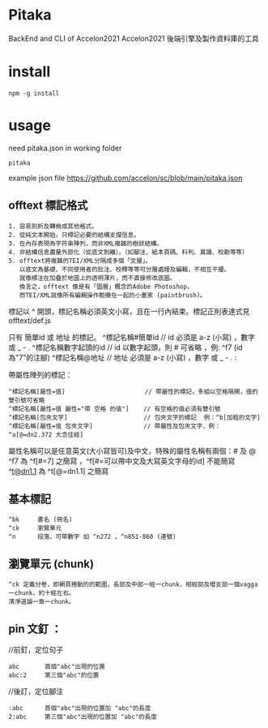 # Pitaka
BackEnd and CLI of Accelon2021
Accelon2021 後端引擎及製作資料庫的工具

# install 

    npm -g install


# usage
need pitaka.json in working folder

    pitaka

example json file
https://github.com/accelon/sc/blob/main/pitaka.json

## offtext 標記格式

    1. 容易剖析及轉換成其他格式。
    2. 從純文本開始，只標記必要的結構支撐信息。
    3. 在內存表現為字符串陣列，而非XML複雜的樹狀結構。
    4. 非結構信息盡量外部化（從底文剝離）。（如腳注、紙本頁碼、科判、異讀、校勘等等）
    5. offtext將複雜的TEI/XML分隔成多個「文層」。
       以底文為基礎、不同使用者的批注、校釋等等可分層處理及編輯，不相互干擾。
       就像標注在加疊於地圖上的透明薄片，而不直接修改底圖。
       換言之，offtext 像是有「圖層」概念的Adobe Photoshop，
       而TEI/XML就像所有編輯操作都攪在一起的小畫家 (paintbrush)。

標記以 ^ 開頭，標記名稱必須英文小寫，且在一行內結束。標記正則表達式見 offtext/def.js

只有 簡單id 或 地址 的標記。
    ^標記名稱#簡單id                       //  id 必須是 a-z (小寫) ，數字 或 _ - . 
    ^標記名稱數字起頭的id                   //  id 以數字起頭，則 # 可省略 ，例:  ^f7   (id為"7"的注腳)
    ^標記名稱@地址                         //  地址 必須是 a-z (小寫) ，數字 或 _ - . :

帶屬性陣列的標記：

    ^標記名稱[屬性=值]                      // 帶屬性的標記，多組以空格隔開，值的雙引號可省略
    ^標記名稱[屬性=值 屬性="帶 空格 的值"]    // 有空格的值必須有雙引號
    ^標記名稱[包夾文字]                     // 包夾文字的標記  例：^b[加粗的文字]
    ^標記名稱[屬性=值 包夾文字]              // 帶屬性及包夾文字，例： ^a[@=dn2.372 大念住經]


屬性名稱可以是任意英文(大小寫皆可)及中文，特殊的屬性名稱有兩個：# 及 @
    ^f7 為 ^f[#=7] 之簡寫 ，^f[#=可以帶中文及大寫英文字母的id] 不能簡寫
    ^t@dn1.1 為 ^t[@=dn1.1] 之簡寫

## 基本標記

    ^bk     書名 (冊名)
    ^ck     瀏覽單元
    ^n      段落，可帶數字 如 ^n272 ，^n851-860 (連號)


## 瀏覽單元 (chunk)

    ^ck 定義分卷，即網頁捲動的的範圍，長部及中部一經一chunk，相經部及增支部一個vagga一chunk，約十經左右。
    清淨道論一章一chunk。

## pin 文釘 ：
//前釘，定位句子

    abc       首個"abc"出現的位置
    abc:2     第三個"abc"的位置
    
//後訂，定位腳注

    :abc      首個"abc"出現的位置加 "abc"的長度
    2:abc     第三個"abc"出現的位置加 "abc"的長度
    
